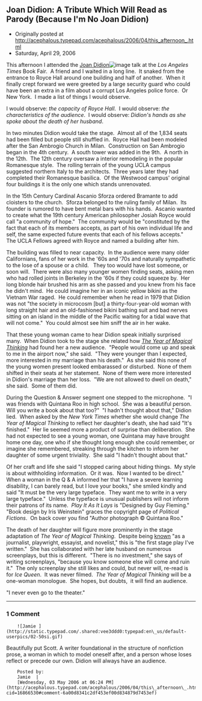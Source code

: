 ## Joan Didion: A Tribute Which Will Read as Parody (Because I'm No Joan Didion)

 * Originally posted at http://acephalous.typepad.com/acephalous/2006/04/this_afternoon_.html
 * Saturday, April 29, 2006



This afternoon I attended the [Joan Didion](http://www.amazon.com/exec/obidos/redirect?link\_code=ur2&tag=diesekoschmar-20&camp=1789&creative=9325&path=external-search%!F(MISSING)search-type=ss%!i(MISSING)ndex=books%!k(MISSING)eyword=Joan%!D(MISSING)idion)![image](http://www.assoc-amazon.com/e/ir?t=diesekoschmar-20&l=ur2&o=1) talk at the _Los Angeles Times_ Book Fair.  A friend and I waited in a long line.  It snaked from the entrance to Royce Hall around one building and half of another.  When it finally crept forward we were greeted by a large security guard who could have been an extra in a film about a corrupt Los Angeles police force.  Or New York.  I made a list of things I would observe.

I would observe: _the capacity of Royce Hall_.  I would observe: _the characteristics of the audience_.  I would observe: _Didion's hands as she spoke about the death of her husband_.

In two minutes Didion would take the stage.  Almost all of the 1,834 seats had been filled but people still shuffled in.  Royce Hall had been modeled after the San Ambrogio Church in Milan.  Construction on San Ambrogio began in the 4th century.  A south tower was added in the 9th.  A north in the 12th.  The 12th century oversaw a interior remodeling in the popular Romanesque style.  The rolling terrain of the young UCLA campus suggested northern Italy to the architects.  Three years later they had completed their Romanesque basilica.  Of the Westwood campus' original four buildings it is the only one which stands unrenovated.  

In the 15th Century Cardinal Ascanio Sforza ordered Bramante to add cloisters to the church.  Sforza belonged to the ruling family of Milan.  Its founder is rumored to have bent metal bars with his hands.  Ascanio wanted to create what the 19th century American philosopher Josiah Royce would call "a community of hope."  The community would be "constituted by the fact that each of its members accepts, as part of his own individual life and self, the same expected future events that each of his fellows accepts."  The UCLA Fellows agreed with Royce and named a building after him.

The building was filled to near capacity.  In the audience were many older Californians, fans of her work in the '60s and '70s and naturally sympathetic to the lose of a spouse or a child.   They too would have lost someone, or soon will.  There were also many younger women finding seats, asking men who had rolled joints in Berkeley in the '60s if they could squeeze by.  Her long blonde hair brushed his arm as she passed and you knew from his face he didn't mind.  He could imagine her in an iconic yellow bikini as the Vietnam War raged.  He could remember when he read in 1979 that Didion was not "the society in microcosm [but] a thirty-four-year-old woman with long straight hair and an old-fashioned bikini bathing suit and bad nerves sitting on an island in the middle of the Pacific waiting for a tidal wave that will not come."  You could almost see him sniff the air in her wake.

That these young woman came to hear Didion speak initially surprised many.  When Didion took to the stage she related how _[The Year of Magical Thinking](http://www.amazon.com/exec/obidos/ASIN/140004314X/diesekoschmar-20)_ had found her a new audience.  "People would come up and speak to me in the airport now," she said.  "They were younger than I expected, more interested in my marriage than his death."  As she said this none of the young women present looked embarassed or disturbed.  None of them shifted in their seats at her statement.  None of them were more interested in Didion's marriage than her loss.  "We are not allowed to dwell on death," she said.  Some of them did.

During the Question & Answer segment one stepped to the microphone.  "I was friends with Quintana Roo in high school.  She was a beautiful person.  Will you write a book about that too?"  "I hadn't thought about that," Didion lied.  When asked by the _New York Times_ whether she would change _The Year of Magical Thinking_ to reflect her daughter's death, she had said "It's finished."  Her lie seemed more a product of surprise than deliberation.  She had not expected to see a young woman, one Quintana may have brought home one day, one who if she thought long enough she could remember, or imagine she remembered, streaking through the kitchen to inform her daughter of some urgent triviality.  She said "I hadn't thought about that."

Of her craft and life she said "I stopped caring about hiding things.  My style is about withholding information.  Or it was.  Now I wanted to be direct."  When a woman in the Q & A informed her that "I have a severe learning disability, I can barely read, but I love your books," she smiled kindly and said "It must be the very large typeface.  They want me to write in a very large typeface."  Unless the typeface is unusual publishers will not inform their patrons of its name.  _Play It As It Lays_ is "Designed by Guy Fleming."  "Book design by Iris Weinstein" graces the copyright page of _Political Fictions_.  On back cover you find "Author photograph © Quintana Roo."

The death of her daughter will figure more prominently in the stage adaptation of _The Year of Magical Thinking_.  Despite being [known](http://en.wikipedia.org/wiki/Joan\_Didion) "as a journalist, playwright, essayist, and novelist," this is "the first stage play I've written."  She has collaborated with her late husband on numerous screenplays, but this is different.  "There is no investment," she says of writing screenplays, "because you know someone else will come and ruin it."  The only screenplay she still likes and could, but never will, re-read is for _Ice Queen_.  It was never filmed.  _The Year of Magical Thinking_ will be a one-woman monologue.  She hopes, but doubts,  it will find an audience.  

"I never even go to the theater."    

		

* * *

### 1 Comment 

		

                
[]()

	

		![Jamie ](http://static.typepad.com/.shared:vee3ddd0:typepad:en\_us/default-userpics/02-50si.gif)
	

	

		

Beautifully put Scott.  A writer foundational in the structure of nonfiction prose, a woman in which to model oneself after, and a person whose loses reflect or precede our own.  Didion will always have an audience.

	

		Posted by:
		Jamie  |
		[Wednesday, 03 May 2006 at 06:24 PM](http://acephalous.typepad.com/acephalous/2006/04/this\_afternoon\_.html?cid=16866530#comment-6a00d8341c2df453ef00d834879d7453ef)

		

        